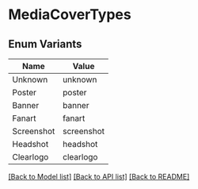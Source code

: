 # MediaCoverTypes

## Enum Variants

| Name | Value |
|---- | -----|
| Unknown | unknown |
| Poster | poster |
| Banner | banner |
| Fanart | fanart |
| Screenshot | screenshot |
| Headshot | headshot |
| Clearlogo | clearlogo |


[[Back to Model list]](../README.md#documentation-for-models) [[Back to API list]](../README.md#documentation-for-api-endpoints) [[Back to README]](../README.md)



